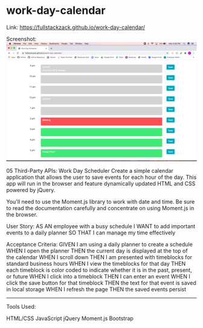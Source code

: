 # work-day-calendar

Link: https://fullstackzack.github.io/work-day-calendar/

Screenshot:
<img src="planner.png" alt="Screenshot of Workday Planner">

05 Third-Party APIs: Work Day Scheduler
Create a simple calendar application that allows the user to save events for each hour of the day. This app will run in the browser and feature dynamically updated HTML and CSS powered by jQuery.

You'll need to use the Moment.js library to work with date and time. Be sure to read the documentation carefully and concentrate on using Moment.js in the browser.

User Story:
AS AN employee with a busy schedule
I WANT to add important events to a daily planner
SO THAT I can manage my time effectively

Acceptance Criteria:
GIVEN I am using a daily planner to create a schedule
WHEN I open the planner
THEN the current day is displayed at the top of the calendar
WHEN I scroll down
THEN I am presented with timeblocks for standard business hours
WHEN I view the timeblocks for that day
THEN each timeblock is color coded to indicate whether it is in the past, present, or future
WHEN I click into a timeblock
THEN I can enter an event
WHEN I click the save button for that timeblock
THEN the text for that event is saved in local storage
WHEN I refresh the page
THEN the saved events persist

-------------------------------------

Tools Used:

HTML/CSS
JavaScript
jQuery
Moment.js
Bootstrap